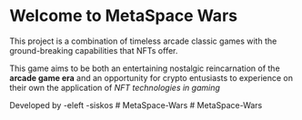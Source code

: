 # Welcome to MetaSpace Wars

This project is a combination of timeless arcade classic games
with the ground-breaking capabilities that NFTs offer.

This game aims to be both an entertaining nostalgic reincarnation
of the **arcade game era** and an opportunity for crypto entusiasts
to experience on their own the application of _NFT technologies in gaming_

Developed by
-eleft
-siskos
#   M e t a S p a c e - W a r s  
 #   M e t a S p a c e - W a r s  
 